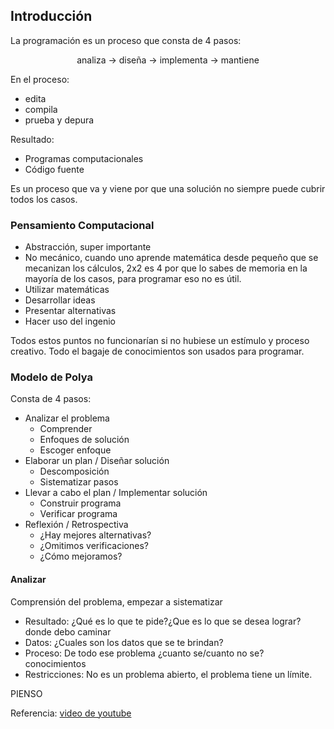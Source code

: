 ## Introducción
La programación es un proceso que consta de 4 pasos:

<div style="text-align: center;"> 
    analiza -> diseña -> implementa -> mantiene 
</div>

En el proceso:
- edita
- compila 
- prueba y depura

Resultado: 
- Programas computacionales
- Código fuente

Es un proceso que va y viene por que una solución no siempre puede cubrir todos los casos.

### Pensamiento Computacional
- Abstracción, super importante
- No mecánico, cuando uno aprende matemática desde pequeño que se mecanizan los cálculos, 2x2 es 4 por que lo sabes de memoria en la mayoría de los casos, para programar eso no es útil. 
- Utilizar matemáticas
- Desarrollar ideas
- Presentar alternativas
- Hacer uso del ingenio

Todos estos puntos no funcionarían si no hubiese un estímulo y proceso creativo. Todo el bagaje de conocimientos son usados para programar.

### Modelo de Polya 
Consta de 4 pasos: 
- Analizar el problema
    - Comprender
    - Enfoques de solución
    - Escoger enfoque
- Elaborar un plan / Diseñar solución
    - Descomposición 
    - Sistematizar pasos
- Llevar a cabo el plan / Implementar solución
    - Construir programa
    - Verificar programa
- Reflexión / Retrospectiva
    - ¿Hay mejores alternativas?
    - ¿Omitimos verificaciones?
    - ¿Cómo mejoramos?


#### Analizar
Comprensión del problema, empezar a sistematizar

- Resultado: ¿Qué es lo que te pide?¿Que es lo que se desea lograr? donde debo caminar
- Datos: ¿Cuales son los datos que se te brindan?
- Proceso: De todo ese problema ¿cuanto se/cuanto no se? conocimientos
- Restricciones: No es un problema abierto, el problema tiene un límite.


PIENSO

Referencia: [video de youtube](https://www.youtube.com/watch?v=ll1Iet0IKhs&list=PLwww9Ct8y9yvRVG5bvpwEloXZWK6Vb3kA)